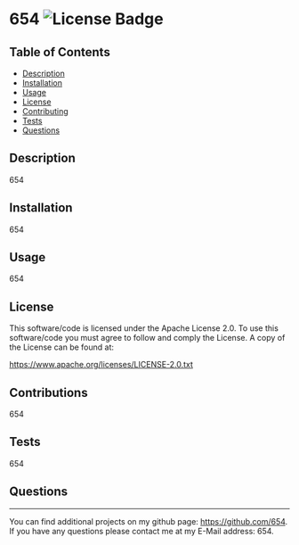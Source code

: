 # 654 ![License Badge](https://img.shields.io/badge/License-Apache%20License%202.0-red)
  
 ## Table of Contents

- [Description](#description)
- [Installation](#installation)
- [Usage](#usage)
- [License](#license)
- [Contributing](#contributions)
- [Tests](#tests)
- [Questions](#questions)


## Description
654

## Installation
654

## Usage
654  

## License 

  
  This software/code is licensed under the Apache License 2.0. To use this software/code you must agree to follow and comply the License. A copy of the License can be found at:
  
  
https://www.apache.org/licenses/LICENSE-2.0.txt


## Contributions
654

## Tests
654

## Questions
***
You can find additional projects on my github page: https://github.com/654.
If you have any questions please contact me at my E-Mail address: 654.


